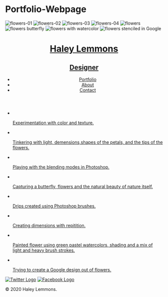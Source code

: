 # Portfolio-Webpage
 ![flowers-01](https://user-images.githubusercontent.com/66927533/84826997-0edba700-afe1-11ea-8f1e-04a79ceb5209.jpg) ![flowers-02](https://user-images.githubusercontent.com/66927533/84827014-1307c480-afe1-11ea-86a9-bc0b61d1b307.jpg) ![flowers-03](https://user-images.githubusercontent.com/66927533/84827050-1f8c1d00-afe1-11ea-811e-868db34f746e.jpg) ![flowers-04](https://user-images.githubusercontent.com/66927533/84827056-22870d80-afe1-11ea-955f-14538aed0bea.jpg) ![flowers](https://user-images.githubusercontent.com/66927533/84827061-2450d100-afe1-11ea-9a86-f2d1b15aea5e.jpg) ![flowers butterfly](https://user-images.githubusercontent.com/66927533/84827065-26b32b00-afe1-11ea-8019-13154dfbab8d.jpg) ![flowers with watercolor](https://user-images.githubusercontent.com/66927533/84827080-29ae1b80-afe1-11ea-84cd-db9ab0a4ae26.jpg) ![flowers stenciled in Google](https://user-images.githubusercontent.com/66927533/84827084-2c107580-afe1-11ea-9d8a-0e42113b36c5.jpg)  
  <html>
    <head>
    <meta charset="utf-8">
      <link href="https://fonts.googleapis.com/css?family=Open+Sans" rel="stylesheet">
      <link rel="stylesheet" href="css/normalize.css">
      <link rel="stylesheet" href="css/main.css">
    </head>
    <body>
      <header>
    <a href="index.html" id="logo">
     <h1>Haley Lemmons</h1>
        <h2>Designer</h2>
      </a>
        <nav>
        <ul>
          <li><a href="index.html" class="selected">Portfolio</a></li>
          <li><a href="about.html">About</a></li>
          <li><a href="contact.html">Contact</a></li>
          </ul>
        </nav>
</header>
      <div id="wrapper">
      <section>
        <ul id="gallery">
        <li>
          <a href="img2/flowers-01.jpg">
            <img src="img2/flowers-01.jpg" alt="">
      <p>Experimentation with color and texture.
            </p>
            </a>
          </li>
          <li>
          <a href="img2/flowers.jpg">
            <img src="img2/flowers.jpg" alt="">
   <p>Tinkering with light, demensions,shapes of the petals, and the tips of the flowers.
     </p>
         </a>
            </li>
          <li>
          <a href="img2/flowers-02.jpg">
            <img src="img2/flowers-02.jpg" alt="">
  <p>Playing with the blending modes in Photoshop.
            </p>
            </a>
          </li>
          <li>
          <a href="img2/flowers&butterfly.jpg">
            <img src="img2/flowers&butterfly.jpg"  alt="">           
             <p>Capturing a butterfly, flowers and the natural beauty of nature itself.
               </p>
            </a>
            </li>
<li>
  <a href= "img2/flowers-03.jpg">
    <img src="img2/flowers-03.jpg" alt="">
        <p>Drips created using Photoshop brushes.
           </p>
             </a>
               </li>
 <li>
   <a href="img2/flowers-04.jpg">
     <img src="img2/flowers-04.jpg" alt="">
           <p>Creating dimensions with repitition.
               </p>
                </a>
                  </li>
          <li>
          <a href="img2/flowers with watercolor.jpg">
            <img src="img2/flowers with watercolor.jpg"  alt="">           
              <p>Painted flower using green pastel watercolors, shading and a mix of light and heavy brush strokes.
            </p>
            </a>
          </li>
          <li>
          <a href="img2/flowers stenciled in Google.jpg">
            <img src="img2/flowers stenciled in Google.jpg"  alt="">           
              <p>Trying to create a Google design out of flowers.
                </p>
            </a>
            </li>
        </ul>
      </section>
      <footer>
        <a href="http://twitter.com/lemmonsayana"><img src="img2/twitter-wrap.png" alt="Twitter Logo"></a>
           <a href="http://facebook.com/haley.lemmons.3"><img src="img2/facebook-wrap.png" alt="Facebook Logo"></a>
      <p>&copy; 2020 Haley Lemmons.</p>
      </footer>
      </body>
  </html>
  
